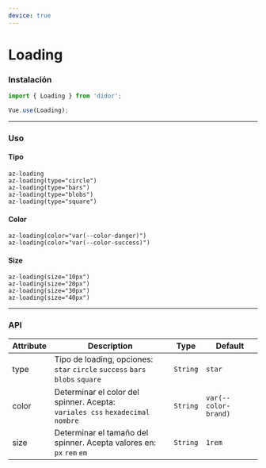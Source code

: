 ```yaml
---
device: true
---
```


# Loading

### Instalación

```javascript
import { Loading } from 'didor';

Vue.use(Loading);
```

---

### Uso

#### Tipo

```pug
az-loading
az-loading(type="circle")
az-loading(type="bars")
az-loading(type="blobs")
az-loading(type="square")
```

#### Color

```pug
az-loading(color="var(--color-danger)")
az-loading(color="var(--color-success)")
```

#### Size

```pug
az-loading(size="10px")
az-loading(size="20px")
az-loading(size="30px")
az-loading(size="40px")
```

---

### API

| Attribute   | Description                                | Type      | Default   |
| ----------- | ------------------------------------------ | --------- | --------- |
| type        | Tipo de loading, opciones:<br>`star` `circle` `success` `bars` `blobs` `square` | `String`  | `star` |
| color       | Determinar el color del spinner. Acepta:<br> `variales css` `hexadecimal` `nombre`           | `String` | `var(--color-brand)`   |
| size        | Determinar el tamaño del spinner. Acepta valores en:<br>`px` `rem` `em`             | `String` | `1rem`    |
